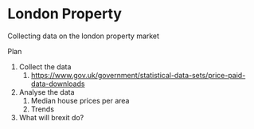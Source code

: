 # London Property

Collecting data on the london property market 

Plan
1. Collect the data
   1. https://www.gov.uk/government/statistical-data-sets/price-paid-data-downloads
2. Analyse the data 
   1. Median house prices per area
   2. Trends
3. What will brexit do?